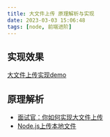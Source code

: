 ```yaml
---
title: 大文件上传 原理解析与实现
date: 2023-03-03 15:06:48
tags: [node, 前端进阶]
---
```


## 实现效果

[大文件上传实现demo ](http://log.html-js.site/index.html)

## 原理解析

- [面试官：你如何实现大文件上传](https://juejin.cn/post/7177045936298786872?#heading-9)
- [Node.js上传本地文件](https://help.aliyun.com/document_detail/111265.html)
